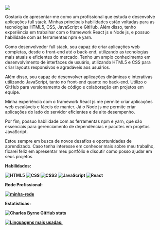 <img src= "https://i.ibb.co/wpT2Wyd/Top.jpg" />

Gostaria de apresentar-me como um profissional que estuda e desenvolve aplicações full stack. Minhas principais habilidades estão voltadas para as tecnologias HTML5, CSS, JavaScript e GitHub. Além disso, tenho experiência em trabalhar com o framework React js e Node js, e possuo habilidade com as ferramentas npm e yarn.

Como desenvolvedor full stack, sou capaz de criar aplicações web completas, desde o front-end até o back-end, utilizando as tecnologias mais atuais e eficientes do mercado. Tenho um amplo conhecimento em desenvolvimento de interfaces de usuário, utilizando HTML5 e CSS para criar layouts responsivos e agradáveis aos usuários.

Além disso, sou capaz de desenvolver aplicações dinâmicas e interativas utilizando JavaScript, tanto no front-end quanto no back-end. Utilizo o GitHub para versionamento de código e colaboração em projetos em equipe.

Minha experiência com o framework React js me permite criar aplicações web escaláveis e fáceis de manter. Já o Node js me permite criar aplicações do lado do servidor eficientes e de alto desempenho.

Por fim, possuo habilidade com as ferramentas npm e yarn, que são essenciais para gerenciamento de dependências e pacotes em projetos JavaScript.

Estou sempre em busca de novos desafios e oportunidades de aprendizado. Caso tenha interesse em conhecer mais sobre meu trabalho, ficarei feliz em apresentar meu portfólio e discutir como posso ajudar em seus projetos.

<b>Habilidades:<b/>

<img src="https://img.shields.io/badge/HTML-239120?style=for-the-badge&logo=html5&logoColor=white" alt="HTML5"/>  <img src="https://img.shields.io/badge/React-20232A?style=for-the-badge&logo=react&logoColor=61DAFB" alt="CSS"/>  <img src="https://img.shields.io/badge/CSS3-1572B6?style=for-the-badge&logo=css3&logoColor=white" alt="CSS3"/>  <img src="https://img.shields.io/badge/JavaScript-323330?style=for-the-badge&logo=javascript&logoColor=F7DF1E" alt="JavaScript"/>  <img src="https://img.shields.io/badge/CSS-239120?&style=for-the-badge&logo=css3&logoColor=white" alt="React"/>

<b>Rede Profissional:<b/>

<a href="https://www.linkedin.com/in/charles-byrne86/" type=""> <img src="https://img.shields.io/badge/LinkedIn-0077B5?style=for-the-badge&logo=linkedin&logoColor=white" alt="minha-rede"/> </a>

<b>Estatísticas:<b/>

![Charles Byrne GitHub stats](https://github-readme-stats.vercel.app/api?username=Charles-Byrne&show_icons=true&theme=blue-green)

[![Linguagens mais usadas:](https://github-readme-stats.vercel.app/api/top-langs/?username=Charles-Byrne&langs_count=8&theme=blue-green)](https://github.com/anuraghazra/github-readme-stats)
